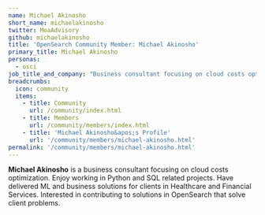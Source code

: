 ```yaml
---
name: Michael Akinosho
short_name: michaelakinosho
twitter: MoaAdvisory
github: michaelakinosho
title: 'OpenSearch Community Member: Michael Akinosho'
primary_title: Michael Akinosho
personas:
  - osci
job_title_and_company: "Business consultant focusing on cloud costs optimization"
breadcrumbs:
  icon: community
  items:
    - title: Community
      url: /community/index.html
    - title: Members
      url: /community/members/index.html
    - title: 'Michael Akinosho&apos;s Profile'
      url: '/community/members/michael-akinosho.html'
permalink: '/community/members/michael-akinosho.html'
---
```


**Michael Akinosho** is a business consultant focusing on cloud costs optimization. Enjoy working in Python and SQL related projects. Have delivered ML and business solutions for clients in Healthcare and Financial Services. Interested in contributing to solutions in OpenSearch that solve client problems.
